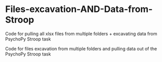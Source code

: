 # Files-excavation-AND-Data-from-Stroop
Code for pulling all xlsx files from multiple folders + excavating data from PsychoPy Stroop task

Code for files excavation from multiple folders and pulling data out of the PsychoPy Stroop task
